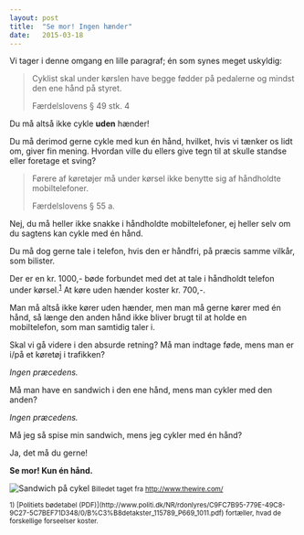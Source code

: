 ```yaml
---
layout: post
title:  "Se mor! Ingen hænder"
date:   2015-03-18
---
```


Vi tager i denne omgang en lille paragraf; én som synes meget uskyldig:

> Cyklist skal under kørslen have begge fødder på pedalerne og mindst den ene hånd på styret.
> <footer>Færdelslovens § 49 stk. 4</footer>

Du må altså ikke cykle **uden** hænder!

Du må derimod gerne cykle med kun én hånd, hvilket, hvis vi tænker os lidt om, giver fin mening.
Hvordan ville du ellers give tegn til at skulle standse eller foretage et sving?

> Førere af køretøjer må under kørsel ikke benytte sig af håndholdte mobiltelefoner.
> <footer>Færdelslovens § 55 a.</footer>

Nej, du må heller ikke snakke i håndholdte mobiltelefoner, ej heller selv om du sagtens kan cykle med én hånd.

Du må dog gerne tale i telefon, hvis den er håndfri, på præcis samme vilkår, som bilister.

Der er en kr. 1000,- bøde forbundet med det at tale i håndholdt telefon under kørsel.<sup>[1](#1)</sup>
At køre uden hænder koster kr. 700,-.

Man må altså ikke kører uden hænder, men man må gerne kører med én hånd, så længe den anden hånd ikke bliver brugt til at holde en mobiltelefon, som man samtidig taler i.

Skal vi gå videre i den absurde retning? Må man indtage føde, mens man er i/på et køretøj i trafikken?

*Ingen præcedens.*

Må man have en sandwich i den ene hånd, mens man cykler med den anden?

*Ingen præcedens.*

Må jeg så spise min sandwich, mens jeg cykler med én hånd?

Ja, det må du gerne!

**Se mor! Kun én hånd.**

![Sandwich på cykel](http://i.imgur.com/GUrslFS.jpg)
<small>Billedet taget fra http://www.thewire.com/</small>

<small id="1">
1) [Politiets bødetabel (PDF)](http://www.politi.dk/NR/rdonlyres/C9FC7B95-779E-49C8-9C27-5C7BEF71D348/0/B%C3%B8detakster_115789_P669_1011.pdf) fortæller, hvad de forskellige forseelser koster.
</small>
